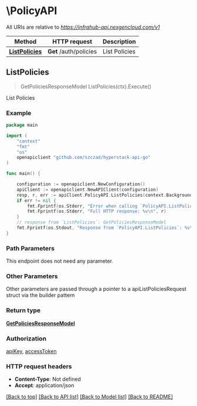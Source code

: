 # \PolicyAPI

All URIs are relative to *https://infrahub-api.nexgencloud.com/v1*

Method | HTTP request | Description
------------- | ------------- | -------------
[**ListPolicies**](PolicyAPI.md#ListPolicies) | **Get** /auth/policies | List Policies



## ListPolicies

> GetPoliciesResponseModel ListPolicies(ctx).Execute()

List Policies

### Example

```go
package main

import (
	"context"
	"fmt"
	"os"
	openapiclient "github.com/szczad/hyperstack-api-go"
)

func main() {

	configuration := openapiclient.NewConfiguration()
	apiClient := openapiclient.NewAPIClient(configuration)
	resp, r, err := apiClient.PolicyAPI.ListPolicies(context.Background()).Execute()
	if err != nil {
		fmt.Fprintf(os.Stderr, "Error when calling `PolicyAPI.ListPolicies``: %v\n", err)
		fmt.Fprintf(os.Stderr, "Full HTTP response: %v\n", r)
	}
	// response from `ListPolicies`: GetPoliciesResponseModel
	fmt.Fprintf(os.Stdout, "Response from `PolicyAPI.ListPolicies`: %v\n", resp)
}
```

### Path Parameters

This endpoint does not need any parameter.

### Other Parameters

Other parameters are passed through a pointer to a apiListPoliciesRequest struct via the builder pattern


### Return type

[**GetPoliciesResponseModel**](GetPoliciesResponseModel.md)

### Authorization

[apiKey](../README.md#apiKey), [accessToken](../README.md#accessToken)

### HTTP request headers

- **Content-Type**: Not defined
- **Accept**: application/json

[[Back to top]](#) [[Back to API list]](../README.md#documentation-for-api-endpoints)
[[Back to Model list]](../README.md#documentation-for-models)
[[Back to README]](../README.md)

